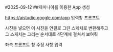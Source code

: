 #2025-09-12
##제미나이를 이용한 App 생성

https://aistudio.google.com/app
입력창 프롬프트

사진을 넣으면 이 사진을 연필로 그린 스케치로 변환해주고  
그 스케치는 그리는 순서대로 4단계에 걸쳐서 보여줘

좌측 프롬프트 창 수정 사항 업력
